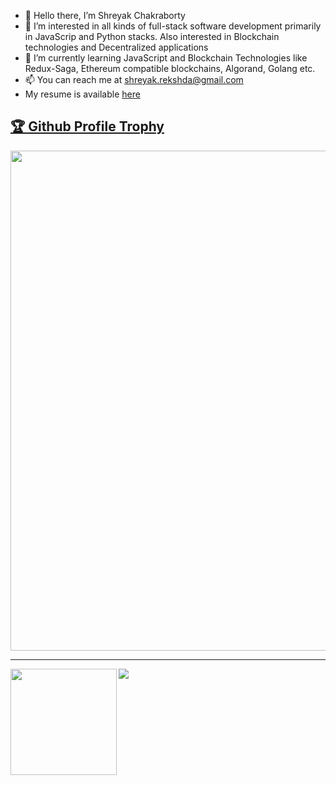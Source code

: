- 👋 Hello there, I’m Shreyak Chakraborty
- 👀 I’m interested in all kinds of full-stack software development primarily in JavaScrip and Python stacks. Also interested in Blockchain technologies and Decentralized applications
- 🌱 I’m currently learning JavaScript and Blockchain Technologies like Redux-Saga, Ethereum compatible blockchains, Algorand, Golang etc. 
- 📫 You can reach me at shreyak.rekshda@gmail.com
- My resume is available <a target="_blank" href="https://drive.google.com/file/d/13Cbo-I5zs9ial7gWob2pp2A05U8qSLzC/view?usp=sharing">here</a>


<a href="https://github.com/ryo-ma/github-profile-trophy"><h2>🏆 Github Profile Trophy</h2></a>
<a href="https://github.com/ryo-ma/github-profile-trophy">
  <img width=800 src="https://github-profile-trophy.vercel.app/?username=kernelshreyak&column=8&no-frame=true"/>
</a>

---

<div>
  <img height="170" align="left" src="https://github-readme-stats.vercel.app/api?username=kernelshreyak&count_private=true&include_all_commits=true" />
  <img src="https://github-readme-stats.vercel.app/api/top-langs/?username=kernelshreyak&layout=compact" />
</div>



<!---
kernelshreyak/kernelshreyak is a ✨ special ✨ repository because its `README.md` (this file) appears on your GitHub profile.
You can click the Preview link to take a look at your changes.
--->




<!---
kernelshreyak/kernelshreyak is a ✨ special ✨ repository because its `README.md` (this file) appears on your GitHub profile.
You can click the Preview link to take a look at your changes.
--->
